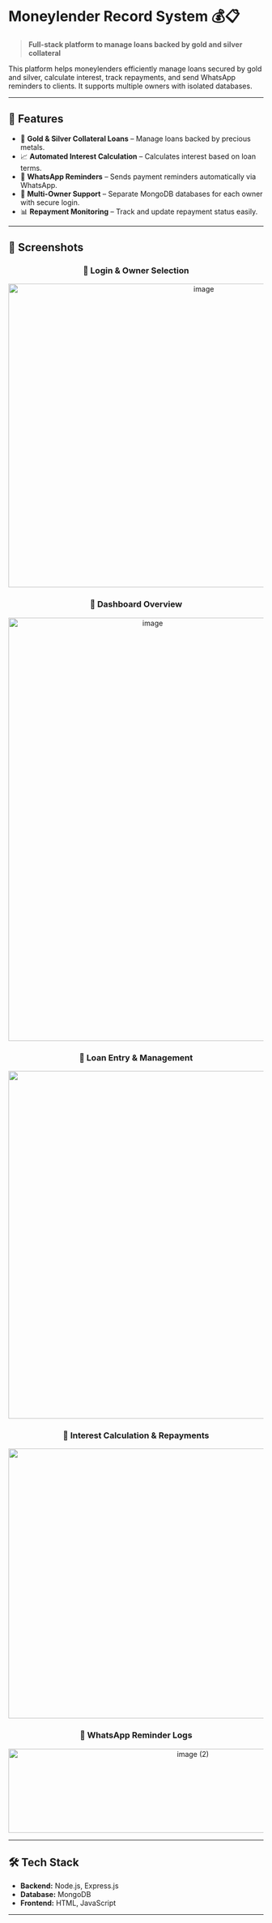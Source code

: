 # Moneylender Record System 💰📋

> **Full-stack platform to manage loans backed by gold and silver collateral**  

This platform helps moneylenders efficiently manage loans secured by gold and silver, calculate interest, track repayments, and send WhatsApp reminders to clients. It supports multiple owners with isolated databases.

---

## 🚀 Features  
- 💎 **Gold & Silver Collateral Loans** – Manage loans backed by precious metals.  
- 📈 **Automated Interest Calculation** – Calculates interest based on loan terms.  
- 🔔 **WhatsApp Reminders** – Sends payment reminders automatically via WhatsApp.  
- 👥 **Multi-Owner Support** – Separate MongoDB databases for each owner with secure login.  
- 📊 **Repayment Monitoring** – Track and update repayment status easily.

---

## 📸 Screenshots  

<div align="center">

### 🔹 Login & Owner Selection  
<img width="756" height="600" alt="image" src="https://github.com/user-attachments/assets/a23632d0-d04f-4337-9c1f-00d737ed9435" />




### 🔹 Dashboard Overview  
<img width="554" height="836" alt="image" src="https://github.com/user-attachments/assets/a9e9dea4-3ef0-4160-89cb-c1d4301a109a" />



### 🔹 Loan Entry & Management  
<img width="1058" height="687" alt="image" src="https://github.com/user-attachments/assets/b71a357e-d08e-458b-8da6-f3d55fe7e430" />



### 🔹 Interest Calculation & Repayments  
<img width="1338" height="533" alt="image" src="https://github.com/user-attachments/assets/c84b0a54-da60-4e67-b6a1-d9ba696fcd6a" />





### 🔹 WhatsApp Reminder Logs  
<img width="713" height="166" alt="image (2)" src="https://github.com/user-attachments/assets/773f9c32-8fb7-4ee5-a40e-410c83cf90d0" />


</div>  

---

## 🛠️ Tech Stack  
- **Backend:** Node.js, Express.js  
- **Database:** MongoDB  
- **Frontend:** HTML, JavaScript  

---

